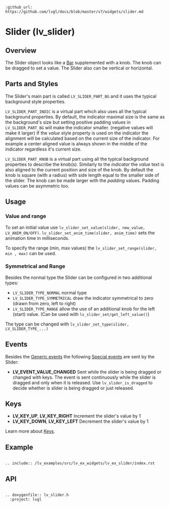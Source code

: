 ```eval_rst
:github_url: https://github.com/lvgl/docs/blob/master/v7/widgets/slider.md
```
# Slider (lv_slider)

## Overview

The Slider object looks like a [Bar](/widgets/bar) supplemented with a knob. The knob can be dragged to set a value. The Slider also can be vertical or horizontal.


## Parts and Styles
The Slider's main part is called `LV_SLIDER_PART_BG` and it uses the typical background style properties.

`LV_SLIDER_PART_INDIC` is a virtual part which also uses all the typical background properties. 
By default, the indicator maximal size is the same as the background's size but setting positive padding values in `LV_SLIDER_PART_BG` will make the indicator smaller. (negative values will make it larger)
If the *value* style property is used on the indicator the alignment will be calculated based on the current size of the indicator. 
For example a center aligned value is always shown in the middle of the indicator regardless it's current size.

`LV_SLIDER_PART_KNOB` is a virtual part using all the typical background properties to describe the knob(s). Similarly to the *indicator* the *value* text is also aligned to the current position and size of the knob.
By default the knob is square (with a radius) with side length equal to the smaller side of the slider. The knob can be made larger with the *padding* values. Padding values can be asymmetric too. 

## Usage

### Value and range
To set an initial value use `lv_slider_set_value(slider, new_value, LV_ANIM_ON/OFF)`. 
`lv_slider_set_anim_time(slider, anim_time)` sets the animation time in milliseconds.

To specify the range (min, max values) the `lv_slider_set_range(slider, min , max)` can be used.

### Symmetrical and Range
Besides the normal type the Slider can be configured in two additional types:
- `LV_SLIDER_TYPE_NORMAL` normal type
- `LV_SLIDER_TYPE_SYMMETRICAL` draw the indicator symmetrical to zero (drawn from zero, left to right)
- `LV_SLIDER_TYPE_RANGE` allow the use of an additional knob for the left (start) value. (Can be used with `lv_slider_set/get_left_value()`)

The type can be changed with `lv_slider_set_type(slider, LV_SLIDER_TYPE_...)`

## Events
Besides the [Generic events](/overview/event.html#generic-events) the following [Special events](/overview/event.html#special-events) are sent by the Slider:
- **LV_EVENT_VALUE_CHANGED** Sent while the slider is being dragged or changed with keys. The event is sent continuously while the slider is dragged and only when it is released. Use `lv_slider_is_dragged` to decide whether is slider is being dragged or just released.

## Keys
- **LV_KEY_UP**, **LV_KEY_RIGHT** Increment the slider's value by 1
- **LV_KEY_DOWN**, **LV_KEY_LEFT** Decrement the slider's value by 1

Learn more about [Keys](/overview/indev).

## Example

```eval_rst

.. include:: /lv_examples/src/lv_ex_widgets/lv_ex_slider/index.rst

```


## API 

```eval_rst

.. doxygenfile:: lv_slider.h
  :project: lvgl
        
```
